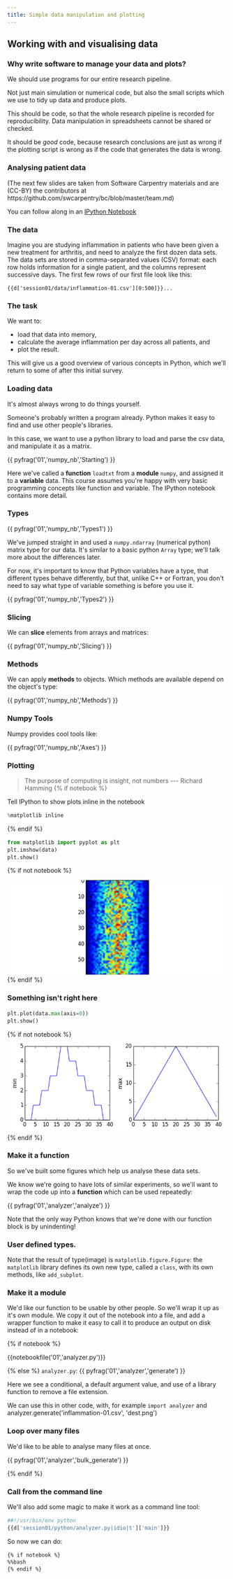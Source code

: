 ```yaml
---
title: Simple data manipulation and plotting
---
```

## Working with and visualising data

### Why write software to manage your data and plots? 

We should use programs for our entire research pipeline.

Not just main simulation or numerical code, but also the small scripts which we use to
tidy up data and produce plots. 

This should be code, so that the whole research pipeline
is recorded for reproducibility. Data manipulation in spreadsheets cannot be shared or
checked. 

It should be *good* code, because research conclusions are just as wrong if the
plotting script is wrong as if the code that generates the data is wrong.

### Analysing patient data

<div class="credit">
(The next few slides are taken from Software Carpentry materials and are (CC-BY) the contributors at
https://github.com/swcarpentry/bc/blob/master/team.md)
</div>

You can follow along in an [IPython Notebook](http://nbviewer.ipython.org/github/UCL/rsd-engineeringcourse/blob/staging/session01/notebooks/session1.ipynb)

### The data

Imagine you are studying inflammation in patients who have been given a new treatment for arthritis, 
and need to analyze the first dozen data sets. The data sets are stored in 
comma-separated values (CSV) format: 
each row holds information for a single patient, and the columns represent successive days. 
The first few rows of our first file look like this:

``` csv
{{d['session01/data/inflammation-01.csv'][0:500]}}...
```

### The task

We want to:

*   load that data into memory,
*   calculate the average inflammation per day across all patients, and
*   plot the result.

This will give us a good overview of various concepts in Python, which we'll
return to some of after this initial survey.

### Loading data

It's almost always wrong to do things yourself.

Someone's probably written a program already. 
Python makes it easy to find and use other people's libraries.

In this case, we want to use a python library to load and parse the csv data, and manipulate it as 
a matrix.

{{ pyfrag('01','numpy_nb','Starting') }}

Here we've called a **function** `loadtxt` from a **module** `numpy`, and
assigned it to a **variable** data. This course assumes you're happy with very basic
programming concepts like function and variable. The IPython notebook contains more detail.

### Types

{{ pyfrag('01','numpy_nb','Types1') }}

We've jumped straight in and used a `numpy.ndarray` (numerical python) matrix type for our data.
It's similar to a basic python `Array` type; we'll talk more about the differences later.

For now, it's important to know that Python variables have a type, that different types behave differently,
but that, unlike C++ or Fortran, you don't need to say what type of variable something is before you use it.

{{ pyfrag('01','numpy_nb','Types2') }}

### Slicing

We can **slice** elements from arrays and matrices:

{{ pyfrag('01','numpy_nb','Slicing') }}

### Methods

We can apply **methods** to objects. Which methods are available depend on the object's type:

{{ pyfrag('01','numpy_nb','Methods') }}

### Numpy Tools

Numpy provides cool tools like:

{{ pyfrag('01','numpy_nb','Axes') }}

### Plotting

> The purpose of computing is insight, not numbers
--- Richard Hamming
{% if notebook  %}

Tell IPython to show plots inline in the notebook

``` python
%matplotlib inline
```
{% endif %}

``` python
from matplotlib import pyplot as plt
plt.imshow(data)
plt.show()
```

{% if not notebook %}

![](session01/python/image.png)
{% endif %}

### Something isn't right here
``` python
plt.plot(data.max(axis=0))
plt.show()
```
{% if not notebook %}
![](session01/python/dayrange.png)
{% endif %}

### Make it a function

So we've built some figures which help us analyse these data sets.

We know we're going to have lots of similar experiments, so we'll want to wrap the code up into a **function**
which can be used repeatedly:

{{ pyfrag('01','analyzer','analyze') }}

Note that the only way Python knows that we're done with our function block is by unindenting!

### User defined types. 

Note that the result of type(image) is `matplotlib.figure.Figure`: the `matplotlib` library defines
its own new type, called a `class`, with its own methods, like `add_subplot`.

### Make it a module

We'd like our function to be usable by other people. So we'll wrap it up as it's own module.
We copy it out of the notebook into a file, and add a wrapper function to make it easy to call it to
produce an output on disk instead of in a notebook:

{% if notebook %}

{{notebookfile('01','analyzer.py')}}

{% else %}
`analyzer.py`:
{{ pyfrag('01','analyzer','generate') }}

Here we see a conditional, a default argument value, and use of a library function to remove a file extension.

We can use this in other code, with, for example `import analyzer` and analyzer.generate('inflammation-01.csv', 'dest.png')

### Loop over many files

We'd like to be able to analyse many files at once.

{{ pyfrag('01','analyzer','bulk_generate') }}

{% endif %}

### Call from the command line

We'll also add some magic to make it work as a command line tool:

``` bash
##!/usr/bin/env python
{{d['session01/python/analyzer.py|idio|t']['main']}}
```

So now we can do:

```
{% if notebook %}
%%bash
{% endif %}
```


